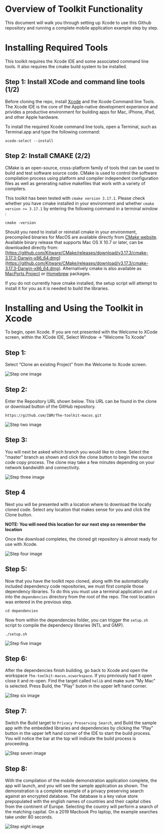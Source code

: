 # Overview of Toolkit Functionality


This document will walk you through setting up Xcode to use this Github repository and running
a complete mobile application example step by step.








# Installing Required Tools 

This toolkit requires the Xcode IDE and some associated command line tools. It also requires the cmake build system to be installed. 




## Step 1: Install XCode and command line tools (1/2)


Before cloning the repo, install [Xcode](https://developer.apple.com/xcode/) and the Xcode Command line Tools.  The Xcode IDE is the core of the Apple-native development experience and privides a productive environment for building apps for Mac, iPhone, iPad, and other Apple hardware.

To install the required Xcode command line tools, open a Terminal, such as Terminal.app and type the following command: 

```
xcode-select --install
```




## Step 2: Install CMAKE (2/2)

CMake is an open-source, cross-platform family of tools thst can be used to build and test software source code. CMake is used to control the software compilation process using platform and compiler independent configuration files as well as generating native makefiles that work with a variety of compilers.

This toolkit has been tested with `cmake version 3.17.1`. Please check whether you have cmake installed in your environment and whether `cmake version >= 3.17.1` by entering the following command in a terminal window :

```
cmake -version
```

Should you need to install or reinstall cmake in your environment, precompiled binaries for MacOS are available directly from  [CMake website](https://cmake.org/download/). Available binary release that supports Mac OS X 10.7 or later, can be downloaded directly from: [https://github.com/Kitware/CMake/releases/download/v3.17.3/cmake-3.17.3-Darwin-x86_64.dmg](https://github.com/Kitware/CMake/releases/download/v3.17.3/cmake-3.17.3-Darwin-x86_64.dmg).  Alternatively cmake is also available as [MacPorts Project](https://www.macports.org/) or [Homebrew](https://brew.sh/) packages. 

If you do not currently have cmake installed, the setup script will attempt to install it for you as it is needed to build the libraries.




# Installing and Using the Toolkit in Xcode


To begin, open Xcode. If you are not presented with the Welcome to XCode screen, within the XCode IDE, Select Window -> “Welcome To Xcode” 



## Step 1: 
Select “Clone an existing Project” from the Welcome to Xcode screen. 
 
![Step one image](/Documentation/Images/Step%201.png?raw=true "Cloning and existing Project from the Welcome to Xcode screen")



## Step 2: 
Enter the Repository URL shown below. This URL can be found in the clone or download button of the GitHub repository. 

```
https://github.com/IBM/fhe-toolkit-macos.git
```

![Step two image](/Documentation/Images/Step%202.png?raw=true "Enter the repository URL")



## Step 3: 
You will next be asked which branch you would like to clone. Select the "master" branch as shown and click the clone button to begin the source code copy process. The clone may take a few minutes depending on your network bandwidth and connectivity. 

![Step three image](/Documentation/Images/Step%203.png?raw=true "Selecting the master branch")



## Step 4

Next you will be presented with a location where to download the locally cloned code. 
Select any location that makes sense for you and click the Clone button. 

**NOTE: You will need this location for our next step so remember the location**

Once the download completes, the cloned git repository is almost ready for use with Xcode. 

![Step four image](/Documentation/Images/Step%204.png?raw=true "Selecting a download location")


## Step 5: 
Now that you have the toolkit repo cloned, along with the automatically included dependency code repositories, we must first compile those dependency libraries. To do this you must use a terminal application and `cd` into the `dependencies` directory from the root of the repo. The root location was entered in the previous step. 


```
cd dependencies
```

Now from within the dependencies folder, you can trigger the `setup.sh` script to compile the dependency libraries (NTL and GMP). 

``` 
./setup.sh
```     
 

![Step five image](/Documentation/Images/Step%205.png?raw=true "Building Dependencies")


## Step 6:
After the dependencies finish building, go back to Xcode and open the workspace `fhe-toolkit-macos.xcworkspace`.  If you previously had it open close it and re-open.  Find the target called `helib` and make sure "My Mac" is selected. Press Build, the "Play" buton in the upper left hand corner.

![Step six image](/Documentation/Images/Step%206.png?raw=true "Building Helib")



## Step 7: 
Switch the Build target to `Privacy Preserving Search`, and Build the sample app with the embedded libraries and dependencies by clicking the “Play” button in the upper left hand corner
of the IDE to start the build process. You will notice the bar at the top will indicate the build
process is proceeding. 

![Step seven image](/Documentation/Images/Step%207.png?raw=true "Click the play button to start the sample app")



## Step 8: 
With the compilation of the mobile demonstration application complete, the app will launch, and you will see the sample application as shown. The demonstration is a complete example of a privacy preserving search against an encrypted database. The database is a key value store prepopulated with the english names of countries and their capital cities from the continent of Europe. Selecting the country will perform a search of the matching capital. On a 2019 Macbook Pro laptop, the example searches take under 80 seconds. 

![Step eight image](/Documentation/Images/Step%208.png?raw=true "Sample app Screenshots")

